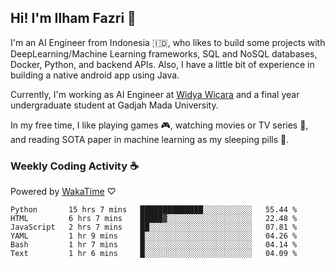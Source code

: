 ## Hi! I'm Ilham Fazri 👋

I'm an AI Engineer from Indonesia 🇮🇩, who likes to build some projects with DeepLearning/Machine Learning frameworks, SQL and NoSQL databases, Docker, Python, and backend APIs. Also, I have a little bit of experience in building a native android app using Java.

Currently, I'm working as AI Engineer at [Widya Wicara](https://widyawicara.com) and a final year undergraduate student at Gadjah Mada University. 

In my free time, I like playing games 🎮, watching movies or TV series 🍿, and reading SOTA paper in machine learning as my sleeping pills 💊. 

### Weekly Coding Activity ☕
Powered by [WakaTime](https://wakatime.com/) ♡
<!--START_SECTION:waka-->

```text
Python       15 hrs 7 mins   ██████████████░░░░░░░░░░░   55.44 %
HTML         6 hrs 7 mins    █████▓░░░░░░░░░░░░░░░░░░░   22.48 %
JavaScript   2 hrs 7 mins    ██░░░░░░░░░░░░░░░░░░░░░░░   07.81 %
YAML         1 hr 9 mins     █░░░░░░░░░░░░░░░░░░░░░░░░   04.26 %
Bash         1 hr 7 mins     █░░░░░░░░░░░░░░░░░░░░░░░░   04.14 %
Text         1 hr 6 mins     █░░░░░░░░░░░░░░░░░░░░░░░░   04.09 %
```

<!--END_SECTION:waka-->
